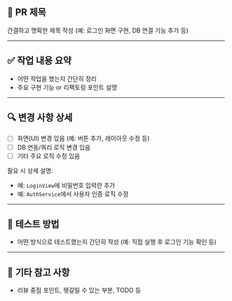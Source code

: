 ## 📌 PR 제목
간결하고 명확한 제목 작성 (예: 로그인 화면 구현, DB 연결 기능 추가 등)

---

## ✅ 작업 내용 요약
- 어떤 작업을 했는지 간단히 정리
- 주요 구현 기능 or 리팩토링 포인트 설명

---

## 🔍 변경 사항 상세
- [ ] 화면(UI) 변경 있음 (예: 버튼 추가, 레이아웃 수정 등)
- [ ] DB 연동/쿼리 로직 변경 있음
- [ ] 기타 주요 로직 수정 있음

필요 시 상세 설명:
- 예: `LoginView`에 비밀번호 입력란 추가
- 예: `AuthService`에서 사용자 인증 로직 수정

---

## 🧪 테스트 방법
- 어떤 방식으로 테스트했는지 간단히 작성 (예: 직접 실행 후 로그인 기능 확인 등)

---

## 📝 기타 참고 사항
- 리뷰 중점 포인트, 헷갈릴 수 있는 부분, TODO 등